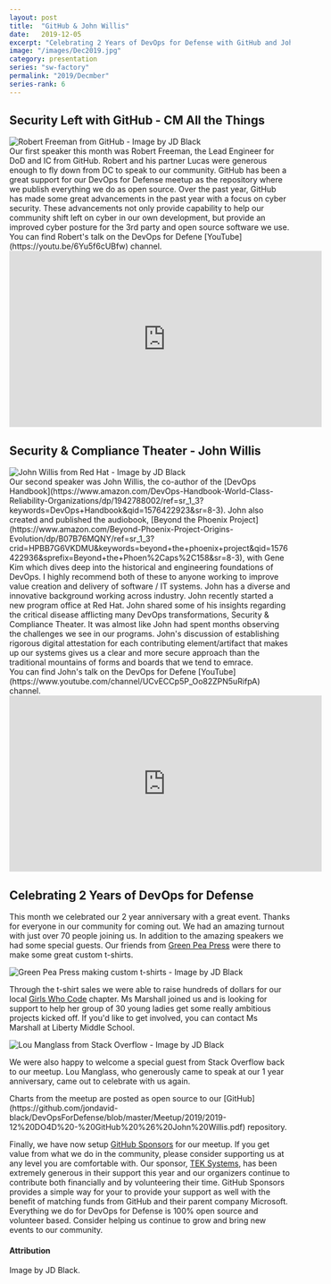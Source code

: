```yaml
---
layout: post
title:  "GitHub & John Willis"
date:   2019-12-05
excerpt: "Celebrating 2 Years of DevOps for Defense with GitHub and John Willis"
image: "/images/Dec2019.jpg"
category: presentation
series: "sw-factory"
permalink: "2019/Decmber"
series-rank: 6
---
```


## Security Left with GitHub - CM All the Things

<div class="image main"><img src="/images/GitHub_Talk.jpg" alt="Robert Freeman from GitHub - Image by JD Black"></div>
Our first speaker this month was Robert Freeman, the Lead Engineer for DoD and IC from GitHub.  Robert and his partner Lucas were generous enough to fly down from DC to speak to our community.  GitHub has been a great support for our DevOps for Defense meetup as the repository where we publish everything we do as open source.  Over the past year, GitHub has made some great advancements in the past year with a focus on cyber security.  These advancements not only provide capability to help our community shift left on cyber in our own development, but provide an improved cyber posture for the 3rd party and open source software we use.
<div class="box" markdown="1">
You can find Robert's talk on the DevOps for Defene [YouTube](https://youtu.be/6Yu5f6cUBfw) channel. 

<iframe width="560" height="315" src="https://www.youtube.com/embed/6Yu5f6cUBfw" frameborder="0" allow="accelerometer; autoplay; encrypted-media; gyroscope; picture-in-picture" allowfullscreen></iframe>
</div>

## Security & Compliance Theater - John Willis

<div class="image main"><img src="/images/John_Willis_Talk.jpg" alt="John Willis from Red Hat - Image by JD Black"></div>
Our second speaker was John Willis, the co-author of the [DevOps Handbook](https://www.amazon.com/DevOps-Handbook-World-Class-Reliability-Organizations/dp/1942788002/ref=sr_1_3?keywords=DevOps+Handbook&qid=1576422923&sr=8-3).  John also created and published the audiobook, [Beyond the Phoenix Project](https://www.amazon.com/Beyond-Phoenix-Project-Origins-Evolution/dp/B07B76MQNY/ref=sr_1_3?crid=HPBB7G6VKDMU&keywords=beyond+the+phoenix+project&qid=1576422936&sprefix=Beyond+the+Phoen%2Caps%2C158&sr=8-3), with Gene Kim which dives deep into the historical and engineering foundations of DevOps. I highly recommend both of these to anyone working to improve value creation and delivery of software / IT systems.  John has a diverse and innovative background working across industry.  John recently started a new program office at Red Hat.  John shared some of his insights regarding the critical disease afflicting many DevOps transformations, Security & Compliance Theater.  It was almost like John had spent months observing the challenges we see in our programs.  John's discussion of establishing rigorous digital attestation for each contributing element/artifact that makes up our systems gives us a clear and more secure approach than the traditional mountains of forms and boards that we tend to emrace.

<div class="box" markdown="1">
You can find John's talk on the DevOps for Defene [YouTube](https://www.youtube.com/channel/UCvECCp5P_Oo82ZPN5uRifpA) channel. 

<iframe width="560" height="315" src="https://www.youtube.com/embed/ODw1gmQ4U5s" frameborder="0" allow="accelerometer; autoplay; encrypted-media; gyroscope; picture-in-picture" allowfullscreen></iframe>
</div>

## Celebrating 2 Years of DevOps for Defense
This month we celebrated our 2 year anniversary with a great event.  Thanks for everyone in our community for coming out.  We had an amazing turnout with just over 70 people joining us.  In addition to the amazing speakers we had some special guests.  Our friends from [Green Pea Press](http://greenpeapress.com/) were there to make some great custom t-shirts. 
<div class="image main"><img src="/images/GreenPeaPress.jpg" alt="Green Pea Press making custom t-shirts - Image by JD Black"></div>

Through the t-shirt sales we were able to raise hundreds of dollars for our local [Girls Who Code](https://girlswhocode.com/) chapter.  Ms Marshall joined us and is looking for support to help her group of 30 young ladies get some really ambitious projects kicked off.  If you'd like to get involved, you can contact Ms Marshall at Liberty Middle School. 

<div class="image main"><img src="/images/Lou.jpg" alt="Lou Manglass from Stack Overflow - Image by JD Black"></div>

We were also happy to welcome a special guest from Stack Overflow back to our meetup.  Lou Manglass, who generously came to speak at our 1 year anniversary, came out to celebrate with us again.

<div class="box" markdown="1">
Charts from the meetup are posted as open source to our [GitHub](https://github.com/jondavid-black/DevOpsForDefense/blob/master/Meetup/2019/2019-12%20DO4D%20-%20GitHub%20%26%20John%20Willis.pdf) repository. 
</div>

Finally, we have now setup [GitHub Sponsors](https://github.com/jondavid-black) for our meetup.  If you get value from what we do in the community, please consider supporting us at any level you are comfortable with.  Our sponsor, [TEK Systems](https://www.teksystems.com/en), has been extremely generous in their support this year and our organizers continue to contribute both financially and by volunteering their time.  GitHub Sponsors provides a simple way for your to provide your support as well with the benefit of matching funds from GitHub and their parent company Microsoft.  Everything we do for DevOps for Defense is 100% open source and volunteer based.  Consider helping us continue to grow and bring new events to our community. 


#### Attribution

Image by JD Black.